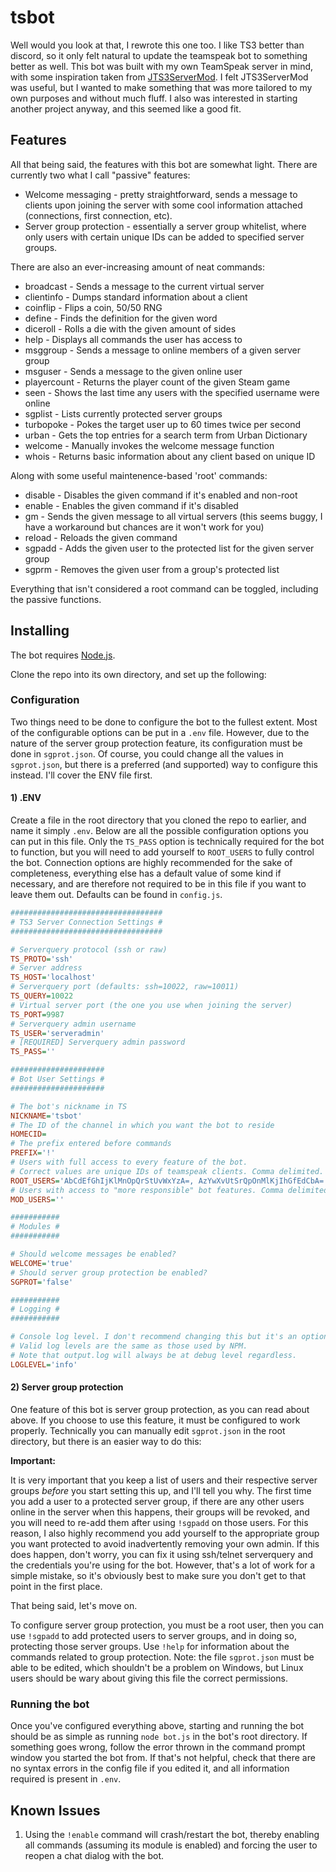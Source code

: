 # tsbot
Well would you look at that, I rewrote this one too. I like TS3 better than discord, so it only felt natural to update the teamspeak bot to something better as well. This bot was built with my own TeamSpeak server in mind, with some inspiration taken from [JTS3ServerMod](https://www.stefan1200.de/forum/index.php?topic=2.0). I felt JTS3ServerMod was useful, but I wanted to make something that was more tailored to my own purposes and without much fluff. I also was interested in starting another project anyway, and this seemed like a good fit.

## Features

All that being said, the features with this bot are somewhat light. There are currently two what I call "passive" features:

- Welcome messaging - pretty straightforward, sends a message to clients upon joining the server with some cool information attached (connections, first connection, etc).
- Server group protection - essentially a server group whitelist, where only users with certain unique IDs can be added to specified server groups.

There are also an ever-increasing amount of neat commands:

- broadcast - Sends a message to the current virtual server
- clientinfo - Dumps standard information about a client
- coinflip - Flips a coin, 50/50 RNG
- define - Finds the definition for the given word
- diceroll - Rolls a die with the given amount of sides
- help - Displays all commands the user has access to
- msggroup - Sends a message to online members of a given server group
- msguser - Sends a message to the given online user
- playercount - Returns the player count of the given Steam game
- seen - Shows the last time any users with the specified username were online
- sgplist - Lists currently protected server groups
- turbopoke - Pokes the target user up to 60 times twice per second
- urban - Gets the top entries for a search term from Urban Dictionary
- welcome - Manually invokes the welcome message function
- whois - Returns basic information about any client based on unique ID

Along with some useful maintenence-based 'root' commands: 

- disable - Disables the given command if it's enabled and non-root
- enable - Enables the given command if it's disabled
- gm - Sends the given message to all virtual servers (this seems buggy, I have a workaround but chances are it won't work for you)
- reload - Reloads the given command
- sgpadd - Adds the given user to the protected list for the given server group
- sgprm - Removes the given user from a group's protected list

Everything that isn't considered a root command can be toggled, including the passive functions.

## Installing

The bot requires [Node.js](https://nodejs.org/).

Clone the repo into its own directory, and set up the following:

### Configuration

Two things need to be done to configure the bot to the fullest extent. Most of the configurable options can be put in a `.env` file. However, due to the nature of the server group protection feature, its configuration must be done in `sgprot.json`. Of course, you could change all the values in `sgprot.json`, but there is a preferred (and supported) way to configure this instead. I'll cover the ENV file first.

#### 1) .ENV

Create a file in the root directory that you cloned the repo to earlier, and name it simply `.env`. Below are all the possible configuration options you can put in this file. Only the `TS_PASS` option is technically required for the bot to function, but you will need to add yourself to `ROOT_USERS` to fully control the bot. Connection options are highly recommended for the sake of completeness, everything else has a default value of some kind if necessary, and are therefore not required to be in this file if you want to leave them out. Defaults can be found in `config.js`.

```INI
##################################
# TS3 Server Connection Settings #
##################################

# Serverquery protocol (ssh or raw)
TS_PROTO='ssh'
# Server address
TS_HOST='localhost'
# Serverquery port (defaults: ssh=10022, raw=10011)
TS_QUERY=10022
# Virtual server port (the one you use when joining the server)
TS_PORT=9987
# Serverquery admin username
TS_USER='serveradmin'
# [REQUIRED] Serverquery admin password
TS_PASS=''

#####################
# Bot User Settings #
#####################

# The bot's nickname in TS
NICKNAME='tsbot'
# The ID of the channel in which you want the bot to reside
HOMECID=
# The prefix entered before commands
PREFIX='!'
# Users with full access to every feature of the bot.
# Correct values are unique IDs of teamspeak clients. Comma delimited.
ROOT_USERS='AbCdEfGhIjKlMnOpQrStUvWxYzA=, AzYwXvUtSrQpOnMlKjIhGfEdCbA='
# Users with access to "more responsible" bot features. Comma delimited.
MOD_USERS=''

###########
# Modules #
###########

# Should welcome messages be enabled?
WELCOME='true'
# Should server group protection be enabled?
SGPROT='false'

###########
# Logging #
###########

# Console log level. I don't recommend changing this but it's an option.
# Valid log levels are the same as those used by NPM.
# Note that output.log will always be at debug level regardless.
LOGLEVEL='info'
```

#### 2) Server group protection

One feature of this bot is server group protection, as you can read about above. If you choose to use this feature, it must be configured to work properly. Technically you can manually edit `sgprot.json` in the root directory, but there is an easier way to do this:

**Important:**

It is very important that you keep a list of users and their respective server groups *before* you start setting this up, and I'll tell you why. The first time you add a user to a protected server group, if there are any other users online in the server when this happens, their groups will be revoked, and you will need to re-add them after using `!sgpadd` on those users. For this reason, I also highly recommend you add yourself to the appropriate group you want protected to avoid inadvertently removing your own admin. If this does happen, don't worry, you can fix it using ssh/telnet serverquery and the credentials you're using for the bot. However, that's a lot of work for a simple mistake, so it's obviously best to make sure you don't get to that point in the first place.

That being said, let's move on.

To configure server group protection, you must be a root user, then you can use `!sgpadd` to add protected users to server groups, and in doing so, protecting those server groups. Use `!help` for information about the commands related to group protection. Note: the file `sgprot.json` must be able to be edited, which shouldn't be a problem on Windows, but Linux users should be wary about giving this file the correct permissions.

### Running the bot

Once you've configured everything above, starting and running the bot should be as simple as running `node bot.js` in the bot's root directory. If something goes wrong, follow the error thrown in the command prompt window you started the bot from. If that's not helpful, check that there are no syntax errors in the config file if you edited it, and all information required is present in `.env`.

## Known Issues

1. Using the `!enable` command will crash/restart the bot, thereby enabling all commands (assuming its module is enabled) and forcing the user to reopen a chat dialog with the bot.